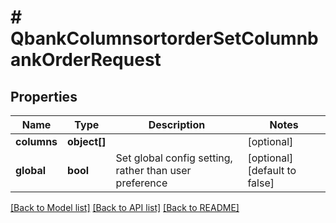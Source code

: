 # # QbankColumnsortorderSetColumnbankOrderRequest

## Properties

Name | Type | Description | Notes
------------ | ------------- | ------------- | -------------
**columns** | **object[]** |  | [optional]
**global** | **bool** | Set global config setting, rather than user preference | [optional] [default to false]

[[Back to Model list]](../../README.md#models) [[Back to API list]](../../README.md#endpoints) [[Back to README]](../../README.md)
